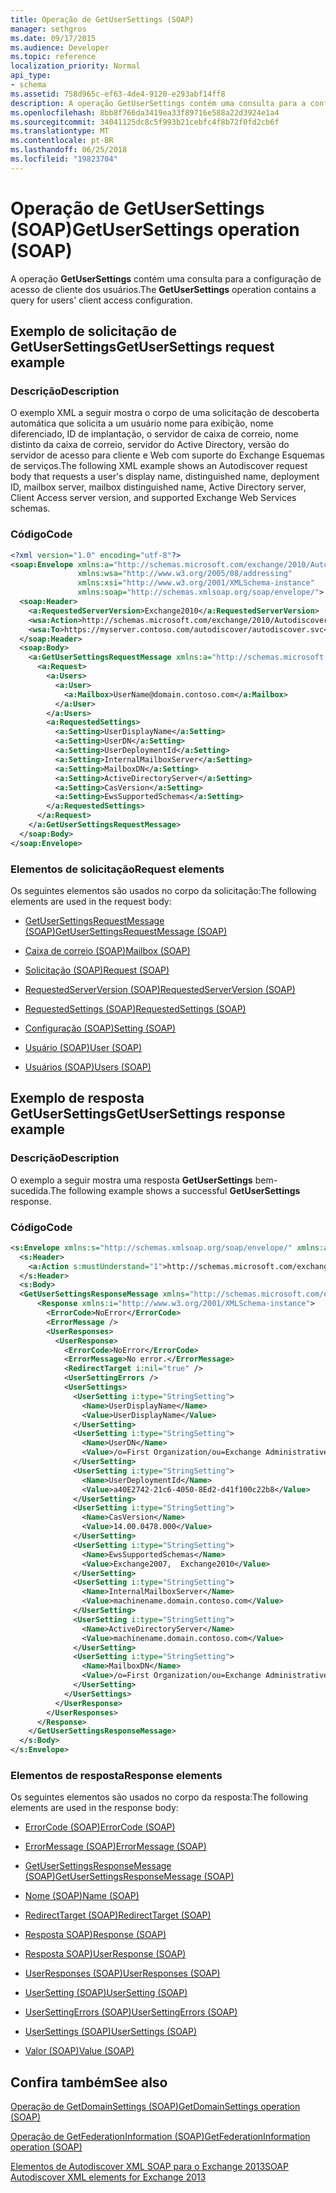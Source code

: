 ```yaml
---
title: Operação de GetUserSettings (SOAP)
manager: sethgros
ms.date: 09/17/2015
ms.audience: Developer
ms.topic: reference
localization_priority: Normal
api_type:
- schema
ms.assetid: 758d965c-ef63-4de4-9120-e293abf14ff8
description: A operação GetUserSettings contém uma consulta para a configuração de acesso de cliente dos usuários.
ms.openlocfilehash: 8bb8f766da3419ea33f89716e588a22d3924e1a4
ms.sourcegitcommit: 34041125dc8c5f993b21cebfc4f8b72f0fd2cb6f
ms.translationtype: MT
ms.contentlocale: pt-BR
ms.lasthandoff: 06/25/2018
ms.locfileid: "19823704"
---
```

# <a name="getusersettings-operation-soap"></a><span data-ttu-id="d3422-103">Operação de GetUserSettings (SOAP)</span><span class="sxs-lookup"><span data-stu-id="d3422-103">GetUserSettings operation (SOAP)</span></span>

<span data-ttu-id="d3422-104">A operação **GetUserSettings** contém uma consulta para a configuração de acesso de cliente dos usuários.</span><span class="sxs-lookup"><span data-stu-id="d3422-104">The **GetUserSettings** operation contains a query for users' client access configuration.</span></span> 
  
## <a name="getusersettings-request-example"></a><span data-ttu-id="d3422-105">Exemplo de solicitação de GetUserSettings</span><span class="sxs-lookup"><span data-stu-id="d3422-105">GetUserSettings request example</span></span>

### <a name="description"></a><span data-ttu-id="d3422-106">Descrição</span><span class="sxs-lookup"><span data-stu-id="d3422-106">Description</span></span>

<span data-ttu-id="d3422-107">O exemplo XML a seguir mostra o corpo de uma solicitação de descoberta automática que solicita a um usuário nome para exibição, nome diferenciado, ID de implantação, o servidor de caixa de correio, nome distinto da caixa de correio, servidor do Active Directory, versão do servidor de acesso para cliente e Web com suporte do Exchange Esquemas de serviços.</span><span class="sxs-lookup"><span data-stu-id="d3422-107">The following XML example shows an Autodiscover request body that requests a user's display name, distinguished name, deployment ID, mailbox server, mailbox distinguished name, Active Directory server, Client Access server version, and supported Exchange Web Services schemas.</span></span>
  
### <a name="code"></a><span data-ttu-id="d3422-108">Código</span><span class="sxs-lookup"><span data-stu-id="d3422-108">Code</span></span>

```XML
<?xml version="1.0" encoding="utf-8"?>
<soap:Envelope xmlns:a="http://schemas.microsoft.com/exchange/2010/Autodiscover"      
               xmlns:wsa="http://www.w3.org/2005/08/addressing" 
               xmlns:xsi="http://www.w3.org/2001/XMLSchema-instance"      
               xmlns:soap="http://schemas.xmlsoap.org/soap/envelope/">
  <soap:Header>
    <a:RequestedServerVersion>Exchange2010</a:RequestedServerVersion>
    <wsa:Action>http://schemas.microsoft.com/exchange/2010/Autodiscover/Autodiscover/GetUserSettings</wsa:Action>
    <wsa:To>https://myserver.contoso.com/autodiscover/autodiscover.svc</wsa:To>
  </soap:Header>
  <soap:Body>
    <a:GetUserSettingsRequestMessage xmlns:a="http://schemas.microsoft.com/exchange/2010/Autodiscover">
      <a:Request>
        <a:Users>
          <a:User>
            <a:Mailbox>UserName@domain.contoso.com</a:Mailbox>
          </a:User>
        </a:Users>
        <a:RequestedSettings>
          <a:Setting>UserDisplayName</a:Setting>
          <a:Setting>UserDN</a:Setting>
          <a:Setting>UserDeploymentId</a:Setting>
          <a:Setting>InternalMailboxServer</a:Setting>
          <a:Setting>MailboxDN</a:Setting>
          <a:Setting>ActiveDirectoryServer</a:Setting>
          <a:Setting>CasVersion</a:Setting>
          <a:Setting>EwsSupportedSchemas</a:Setting>
        </a:RequestedSettings>
      </a:Request>
    </a:GetUserSettingsRequestMessage>
  </soap:Body>
</soap:Envelope>

```

### <a name="request-elements"></a><span data-ttu-id="d3422-109">Elementos de solicitação</span><span class="sxs-lookup"><span data-stu-id="d3422-109">Request elements</span></span>

<span data-ttu-id="d3422-110">Os seguintes elementos são usados no corpo da solicitação:</span><span class="sxs-lookup"><span data-stu-id="d3422-110">The following elements are used in the request body:</span></span>
  
- [<span data-ttu-id="d3422-111">GetUserSettingsRequestMessage (SOAP)</span><span class="sxs-lookup"><span data-stu-id="d3422-111">GetUserSettingsRequestMessage (SOAP)</span></span>](getusersettingsrequestmessage-soap.md)
    
- [<span data-ttu-id="d3422-112">Caixa de correio (SOAP)</span><span class="sxs-lookup"><span data-stu-id="d3422-112">Mailbox (SOAP)</span></span>](mailbox-soap.md)
    
- [<span data-ttu-id="d3422-113">Solicitação (SOAP)</span><span class="sxs-lookup"><span data-stu-id="d3422-113">Request (SOAP)</span></span>](request-soap.md)
    
- [<span data-ttu-id="d3422-114">RequestedServerVersion (SOAP)</span><span class="sxs-lookup"><span data-stu-id="d3422-114">RequestedServerVersion (SOAP)</span></span>](requestedserverversion-soap.md)
    
- [<span data-ttu-id="d3422-115">RequestedSettings (SOAP)</span><span class="sxs-lookup"><span data-stu-id="d3422-115">RequestedSettings (SOAP)</span></span>](requestedsettings-soap.md)
    
- [<span data-ttu-id="d3422-116">Configuração (SOAP)</span><span class="sxs-lookup"><span data-stu-id="d3422-116">Setting (SOAP)</span></span>](setting-soap.md)
    
- [<span data-ttu-id="d3422-117">Usuário (SOAP)</span><span class="sxs-lookup"><span data-stu-id="d3422-117">User (SOAP)</span></span>](user-soap.md)
    
- [<span data-ttu-id="d3422-118">Usuários (SOAP)</span><span class="sxs-lookup"><span data-stu-id="d3422-118">Users (SOAP)</span></span>](users-soap.md)
    
## <a name="getusersettings-response-example"></a><span data-ttu-id="d3422-119">Exemplo de resposta GetUserSettings</span><span class="sxs-lookup"><span data-stu-id="d3422-119">GetUserSettings response example</span></span>

### <a name="description"></a><span data-ttu-id="d3422-120">Descrição</span><span class="sxs-lookup"><span data-stu-id="d3422-120">Description</span></span>

<span data-ttu-id="d3422-121">O exemplo a seguir mostra uma resposta **GetUserSettings** bem-sucedida.</span><span class="sxs-lookup"><span data-stu-id="d3422-121">The following example shows a successful **GetUserSettings** response.</span></span> 
  
### <a name="code"></a><span data-ttu-id="d3422-122">Código</span><span class="sxs-lookup"><span data-stu-id="d3422-122">Code</span></span>

```XML
<s:Envelope xmlns:s="http://schemas.xmlsoap.org/soap/envelope/" xmlns:a="http://www.w3.org/2005/08/addressing">
  <s:Header>
    <a:Action s:mustUnderstand="1">http://schemas.microsoft.com/exchange/2010/Autodiscover/Autodiscover/GetUserSettingsResponse</a:Action>
  </s:Header>
  <s:Body>
  <GetUserSettingsResponseMessage xmlns="http://schemas.microsoft.com/exchange/2010/Autodiscover">
      <Response xmlns:i="http://www.w3.org/2001/XMLSchema-instance">
        <ErrorCode>NoError</ErrorCode>
        <ErrorMessage />
        <UserResponses>
          <UserResponse>
            <ErrorCode>NoError</ErrorCode>
            <ErrorMessage>No error.</ErrorMessage>
            <RedirectTarget i:nil="true" />
            <UserSettingErrors />
            <UserSettings>
              <UserSetting i:type="StringSetting">
                <Name>UserDisplayName</Name>
                <Value>UserDisplayName</Value>
              </UserSetting>
              <UserSetting i:type="StringSetting">
                <Name>UserDN</Name>
                <Value>/o=First Organization/ou=Exchange Administrative Group (SDASDASDJ)/cn=Recipients/cn=UserDisplayName</Value>
              </UserSetting>
              <UserSetting i:type="StringSetting">
                <Name>UserDeploymentId</Name>
                <Value>a40E2742-21c6-4050-8Ed2-d41f100c22b8</Value>
              </UserSetting>
              <UserSetting i:type="StringSetting">
                <Name>CasVersion</Name>
                <Value>14.00.0478.000</Value>
              </UserSetting>
              <UserSetting i:type="StringSetting">
                <Name>EwsSupportedSchemas</Name>
                <Value>Exchange2007,  Exchange2010</Value>
              </UserSetting>
              <UserSetting i:type="StringSetting">
                <Name>InternalMailboxServer</Name>
                <Value>machinename.domain.contoso.com</Value>
              </UserSetting>
              <UserSetting i:type="StringSetting">
                <Name>ActiveDirectoryServer</Name>
                <Value>machinename.domain.contoso.com</Value>
              </UserSetting>
              <UserSetting i:type="StringSetting">
                <Name>MailboxDN</Name>
                <Value>/o=First Organization/ou=Exchange Administrative Group (SDASDASDJ)/cn=Configuration/cn=Servers/cn=server/cn=Contoso Pri MDB</Value>
              </UserSetting>
            </UserSettings>
          </UserResponse>
        </UserResponses>
      </Response>
    </GetUserSettingsResponseMessage>
  </s:Body>
</s:Envelope>
```

### <a name="response-elements"></a><span data-ttu-id="d3422-123">Elementos de resposta</span><span class="sxs-lookup"><span data-stu-id="d3422-123">Response elements</span></span>

<span data-ttu-id="d3422-124">Os seguintes elementos são usados no corpo da resposta:</span><span class="sxs-lookup"><span data-stu-id="d3422-124">The following elements are used in the response body:</span></span>
  
- [<span data-ttu-id="d3422-125">ErrorCode (SOAP)</span><span class="sxs-lookup"><span data-stu-id="d3422-125">ErrorCode (SOAP)</span></span>](errorcode-soap.md)
    
- [<span data-ttu-id="d3422-126">ErrorMessage (SOAP)</span><span class="sxs-lookup"><span data-stu-id="d3422-126">ErrorMessage (SOAP)</span></span>](errormessage-soap.md)
    
- [<span data-ttu-id="d3422-127">GetUserSettingsResponseMessage (SOAP)</span><span class="sxs-lookup"><span data-stu-id="d3422-127">GetUserSettingsResponseMessage (SOAP)</span></span>](getusersettingsresponsemessage-soap.md)
    
- [<span data-ttu-id="d3422-128">Nome (SOAP)</span><span class="sxs-lookup"><span data-stu-id="d3422-128">Name (SOAP)</span></span>](name-soap.md)
    
- [<span data-ttu-id="d3422-129">RedirectTarget (SOAP)</span><span class="sxs-lookup"><span data-stu-id="d3422-129">RedirectTarget (SOAP)</span></span>](redirecttarget-soap.md)
    
- [<span data-ttu-id="d3422-130">Resposta SOAP)</span><span class="sxs-lookup"><span data-stu-id="d3422-130">Response (SOAP)</span></span>](response-soap.md)
    
- [<span data-ttu-id="d3422-131">Resposta SOAP)</span><span class="sxs-lookup"><span data-stu-id="d3422-131">UserResponse (SOAP)</span></span>](userresponse-soap.md)
    
- [<span data-ttu-id="d3422-132">UserResponses (SOAP)</span><span class="sxs-lookup"><span data-stu-id="d3422-132">UserResponses (SOAP)</span></span>](userresponses-soap.md)
    
- [<span data-ttu-id="d3422-133">UserSetting (SOAP)</span><span class="sxs-lookup"><span data-stu-id="d3422-133">UserSetting (SOAP)</span></span>](usersetting-soap.md)
    
- [<span data-ttu-id="d3422-134">UserSettingErrors (SOAP)</span><span class="sxs-lookup"><span data-stu-id="d3422-134">UserSettingErrors (SOAP)</span></span>](usersettingerrors-soap.md)
    
- [<span data-ttu-id="d3422-135">UserSettings (SOAP)</span><span class="sxs-lookup"><span data-stu-id="d3422-135">UserSettings (SOAP)</span></span>](usersettings-soap.md)
    
- [<span data-ttu-id="d3422-136">Valor (SOAP)</span><span class="sxs-lookup"><span data-stu-id="d3422-136">Value (SOAP)</span></span>](value-soap.md)
    
## <a name="see-also"></a><span data-ttu-id="d3422-137">Confira também</span><span class="sxs-lookup"><span data-stu-id="d3422-137">See also</span></span>



[<span data-ttu-id="d3422-138">Operação de GetDomainSettings (SOAP)</span><span class="sxs-lookup"><span data-stu-id="d3422-138">GetDomainSettings operation (SOAP)</span></span>](getdomainsettings-operation-soap.md)
  
[<span data-ttu-id="d3422-139">Operação de GetFederationInformation (SOAP)</span><span class="sxs-lookup"><span data-stu-id="d3422-139">GetFederationInformation operation (SOAP)</span></span>](getfederationinformation-operation-soap.md)


[<span data-ttu-id="d3422-140">Elementos de Autodiscover XML SOAP para o Exchange 2013</span><span class="sxs-lookup"><span data-stu-id="d3422-140">SOAP Autodiscover XML elements for Exchange 2013</span></span>](soap-autodiscover-xml-elements-for-exchange-2013.md)

